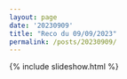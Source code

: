 ```yaml
---
layout: page
date: '20230909'
title: "Reco du 09/09/2023"
permalink: /posts/20230909/
---
```

{% include slideshow.html %}